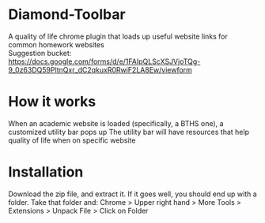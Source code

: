 # Diamond-Toolbar
A quality of life chrome plugin that loads up useful website links for common homework websites<br />
Suggestion bucket: https://docs.google.com/forms/d/e/1FAIpQLScXSJVjoTQg-9_0z63DQ59PltnQxr_dC2qkuxR0RwiF2LA8Ew/viewform
# How it works
When an academic website is loaded (specifically, a BTHS one), a customized utility bar pops up
The utility bar will have resources that help quality of life when on specific website
# Installation
Download the zip file, and extract it. If it goes well, you should end up with a folder.
Take that folder and:
Chrome > Upper right hand > More Tools > Extensions > Unpack File > Click on Folder
